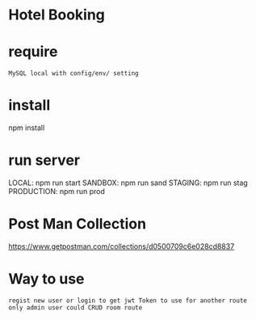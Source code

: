 # Hotel Booking

# require 
    MySQL local with config/env/ setting
# install

npm install

# run server
LOCAL: npm run start
SANDBOX: npm run sand
STAGING: npm run stag
PRODUCTION: npm run prod


# Post Man Collection 
https://www.getpostman.com/collections/d0500709c6e028cd8837


# Way to use
    regist new user or login to get jwt Token to use for another route
    only admin user could CRUD room route